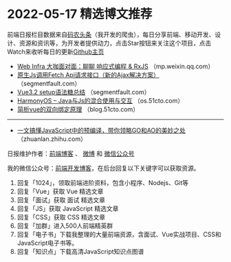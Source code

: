 # 2022-05-17 精选博文推荐

前端日报栏目数据来自[码农头条](http://hao.caibaojian.com.cn/)（我开发的爬虫），每日分享前端、移动开发、设计、资源和资讯等，为开发者提供动力，点击Star按钮来关注这个项目，点击Watch来收听每日的更新[Github主页](https://github.com/kujian/frontendDaily)
* [Web Infra 大咖面对面：聊聊 响应式编程 &amp; RxJS](https://mp.weixin.qq.com/s?__biz=MzkxNDIzNTg4MA==&mid=2247486620&idx=1&sn=ea85cee914e6f063ac5fd3e2ed4402fc) （mp.weixin.qq.com）
* [原生Js调用Fetch Api请求接口（新的Ajax解决方案）](https://segmentfault.com/a/1190000041850373) （segmentfault.com）
* [Vue3.2 setup语法糖总结](https://segmentfault.com/a/1190000041849882) （segmentfault.com）
* [HarmonyOS &#8211; Java与Js的混合使用与交互](https://os.51cto.com/article/709073.html) （os.51cto.com）
* [简析vue的双向绑定原理](https://blog.51cto.com/u_13961087/5296057) （blog.51cto.com）

***
* [一文搞懂JavaScript中的预编译，带你领略GO和AO的美妙之处](https://zhuanlan.zhihu.com/p/483283900) （zhuanlan.zhihu.com）

日报维护作者：[前端博客](http://caibaojian.com.cn/) 、 [微博](http://weibo.com/kujian) 和 [微信公众号](https://open.weixin.qq.com/qr/code?username=caibaojian_com)

我的微信公众号：[前端开发博客](https://open.weixin.qq.com/qr/code?username=caibaojian_com)，在后台回复以下关键字可以获取资源。

1. 回复「1024」，领取前端进阶资料，包含小程序、Nodejs、Git等
2. 回复「Vue」获取 Vue 精选文章
3. 回复「面试」获取 面试 精选文章
4. 回复「JS」获取 JavaScript 精选文章
5. 回复「CSS」获取 CSS 精选文章
6. 回复「加群」进入500人前端精英群
7. 回复「电子书」下载我整理的大量前端资源，含面试、Vue实战项目、CSS和JavaScript电子书等。
8. 回复「知识点」下载高清JavaScript知识点图谱